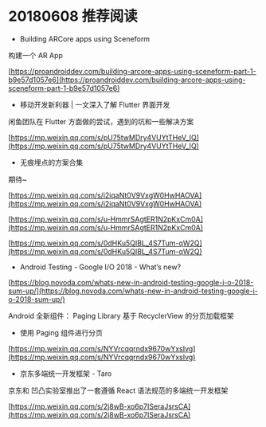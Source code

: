 # 20180608 推荐阅读

* Building ARCore apps using Sceneform

构建一个 AR App

[https://proandroiddev.com/building-arcore-apps-using-sceneform-part-1-b9e57d1057e6](https://proandroiddev.com/building-arcore-apps-using-sceneform-part-1-b9e57d1057e6)

* 移动开发新利器 | 一文深入了解 Flutter 界面开发

闲鱼团队在 Flutter 方面做的尝试，遇到的坑和一些解决方案

[https://mp.weixin.qq.com/s/pU75twMDry4VUYtTHeV_IQ](https://mp.weixin.qq.com/s/pU75twMDry4VUYtTHeV_IQ)

* 无痕埋点的方案合集

期待~

[https://mp.weixin.qq.com/s/i2iqaNt0V9VxgW0HwHAOVA](https://mp.weixin.qq.com/s/i2iqaNt0V9VxgW0HwHAOVA)

[https://mp.weixin.qq.com/s/u-HmmrSAgtER1N2pKxCm0A](https://mp.weixin.qq.com/s/u-HmmrSAgtER1N2pKxCm0A)

[https://mp.weixin.qq.com/s/0dHKu5QIBL_4S7Tum-qW2Q](https://mp.weixin.qq.com/s/0dHKu5QIBL_4S7Tum-qW2Q)

* Android Testing - Google I/O 2018 - What’s new?

[https://blog.novoda.com/whats-new-in-android-testing-google-i-o-2018-sum-up/](https://blog.novoda.com/whats-new-in-android-testing-google-i-o-2018-sum-up/)

Android 全新组件： Paging Library 基于 RecyclerView 的分页加载框架

* 使用 Paging 组件进行分页

[https://mp.weixin.qq.com/s/NYVrcqqrndx9670wYxsIvg](https://mp.weixin.qq.com/s/NYVrcqqrndx9670wYxsIvg)

* 京东多端统一开发框架 - Taro

京东和 凹凸实验室推出了一套遵循 React 语法规范的多端统一开发框架

[https://mp.weixin.qq.com/s/2j8wB-xo6p7ISeraJsrsCA](https://mp.weixin.qq.com/s/2j8wB-xo6p7ISeraJsrsCA)